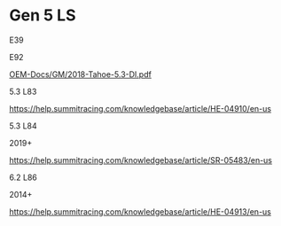 # Gen 5 LS

E39

E92

[OEM-Docs/GM/2018-Tahoe-5.3-DI.pdf](OEM-Docs/GM/2018-Tahoe-5.3-DI.pdf)

5.3 L83

https://help.summitracing.com/knowledgebase/article/HE-04910/en-us

5.3 L84

2019+

https://help.summitracing.com/knowledgebase/article/SR-05483/en-us

6.2 L86

2014+

https://help.summitracing.com/knowledgebase/article/HE-04913/en-us
